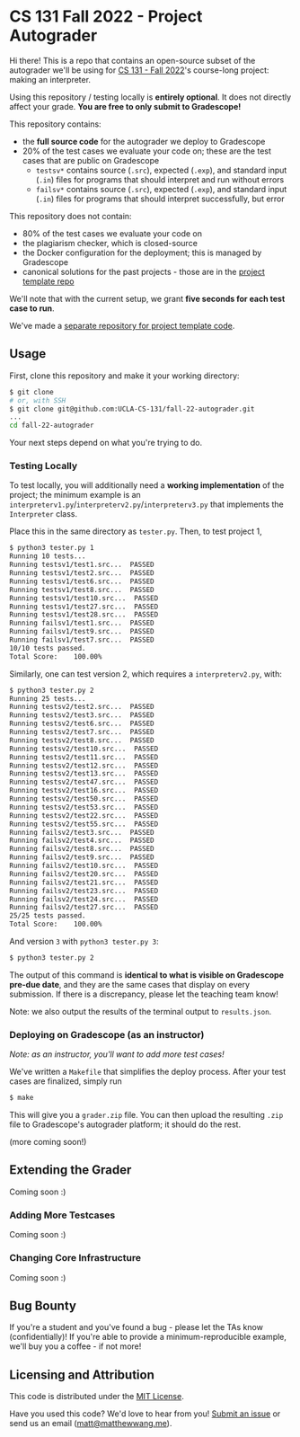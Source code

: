 # CS 131 Fall 2022 - Project Autograder

Hi there! This is a repo that contains an open-source subset of the autograder we'll be using for [CS 131 - Fall 2022](https://ucla-cs-131.github.io/fall-22/)'s course-long project: making an interpreter.

Using this repository / testing locally is **entirely optional**. It does not directly affect your grade. **You are free to only submit to Gradescope!**

This repository contains:

- the **full source code** for the autograder we deploy to Gradescope
- 20% of the test cases we evaluate your code on; these are the test cases that are public on Gradescope
    - `testsv*` contains source (`.src`), expected (`.exp`), and standard input (`.in`) files for programs that should interpret and run without errors
    - `failsv*` contains source (`.src`), expected (`.exp`), and standard input (`.in`) files for programs that should interpret successfully, but error

This repository does not contain:

- 80% of the test cases we evaluate your code on
- the plagiarism checker, which is closed-source
- the Docker configuration for the deployment; this is managed by Gradescope
- canonical solutions for the past projects - those are in the [project template repo](https://github.com/UCLA-CS-131/fall-22-proj-starter)

We'll note that with the current setup, we grant **five seconds for each test case to run**.

We've made a [separate repository for project template code](https://github.com/UCLA-CS-131/fall-22-proj-starter).

## Usage

First, clone this repository and make it your working directory:

```sh
$ git clone
# or, with SSH
$ git clone git@github.com:UCLA-CS-131/fall-22-autograder.git
...
cd fall-22-autograder
```

Your next steps depend on what you're trying to do.

### Testing Locally

To test locally, you will additionally need a **working implementation** of the project; the minimum example is an `interpreterv1.py`/`interpreterv2.py`/`interpreterv3.py` that implements the `Interpreter` class.

Place this in the same directory as `tester.py`. Then, to test project 1,

```sh
$ python3 tester.py 1
Running 10 tests...
Running testsv1/test1.src...  PASSED
Running testsv1/test2.src...  PASSED
Running testsv1/test6.src...  PASSED
Running testsv1/test8.src...  PASSED
Running testsv1/test10.src...  PASSED
Running testsv1/test27.src...  PASSED
Running testsv1/test28.src...  PASSED
Running failsv1/test1.src...  PASSED
Running failsv1/test9.src...  PASSED
Running failsv1/test7.src...  PASSED
10/10 tests passed.
Total Score:    100.00%
```

Similarly, one can test version 2, which requires a `interpreterv2.py`, with:

```sh
$ python3 tester.py 2
Running 25 tests...
Running testsv2/test2.src...  PASSED
Running testsv2/test3.src...  PASSED
Running testsv2/test6.src...  PASSED
Running testsv2/test7.src...  PASSED
Running testsv2/test8.src...  PASSED
Running testsv2/test10.src...  PASSED
Running testsv2/test11.src...  PASSED
Running testsv2/test12.src...  PASSED
Running testsv2/test13.src...  PASSED
Running testsv2/test47.src...  PASSED
Running testsv2/test16.src...  PASSED
Running testsv2/test50.src...  PASSED
Running testsv2/test53.src...  PASSED
Running testsv2/test22.src...  PASSED
Running testsv2/test55.src...  PASSED
Running failsv2/test3.src...  PASSED
Running failsv2/test4.src...  PASSED
Running failsv2/test8.src...  PASSED
Running failsv2/test9.src...  PASSED
Running failsv2/test10.src...  PASSED
Running failsv2/test20.src...  PASSED
Running failsv2/test21.src...  PASSED
Running failsv2/test23.src...  PASSED
Running failsv2/test24.src...  PASSED
Running failsv2/test27.src...  PASSED
25/25 tests passed.
Total Score:    100.00%
```

And version `3` with `python3 tester.py 3`:

```sh
$ python3 tester.py 2
```

The output of this command is **identical to what is visible on Gradescope pre-due date**, and they are the same cases that display on every submission. If there is a discrepancy, please let the teaching team know!

Note: we also output the results of the terminal output to `results.json`.

### Deploying on Gradescope (as an instructor)

*Note: as an instructor, you'll want to add more test cases!*

We've written a `Makefile` that simplifies the deploy process. After your test cases are finalized, simply run

```sh
$ make
```

This will give you a `grader.zip` file. You can then upload the resulting `.zip` file to Gradescope's autograder platform; it should do the rest.

(more coming soon!)

## Extending the Grader

Coming soon :)
### Adding More Testcases

Coming soon :)

### Changing Core Infrastructure

Coming soon :)

## Bug Bounty

If you're a student and you've found a bug - please let the TAs know (confidentially)! If you're able to provide a minimum-reproducible example, we'll buy you a coffee - if not more!

## Licensing and Attribution

This code is distributed under the [MIT License](https://github.com/UCLA-CS-131/fall-22-autograder/blob/main/LICENSE).

Have you used this code? We'd love to hear from you! [Submit an issue](https://github.com/UCLA-CS-131/fall-22-autograder/issues) or send us an email ([matt@matthewwang.me](mailto:matt@matthewwang.me)).
